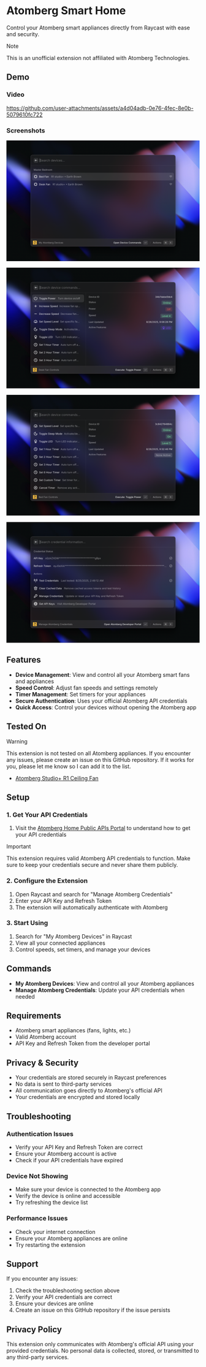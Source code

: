 # Atomberg Smart Home

Control your Atomberg smart appliances directly from Raycast with ease and security.

> [!NOTE]
> This is an unofficial extension not affiliated with Atomberg Technologies.

## Demo

### Video

https://github.com/user-attachments/assets/a4d04adb-0e76-4fec-8e0b-5079610fc722

### Screenshots

![Atomberg Device Screenshot 1](./demo/atomberg-1.png)

![Atomberg Device Screenshot 2](./demo/atomberg-2.png)

![Atomberg Device Screenshot 3](./demo/atomberg-3.png)

![Atomberg Device Screenshot 4](./demo/atomberg-4.png)

## Features

- **Device Management**: View and control all your Atomberg smart fans and appliances
- **Speed Control**: Adjust fan speeds and settings remotely
- **Timer Management**: Set timers for your appliances
- **Secure Authentication**: Uses your official Atomberg API credentials
- **Quick Access**: Control your devices without opening the Atomberg app

## Tested On

> [!WARNING]
> This extension is not tested on all Atomberg appliances. If you encounter any issues, please create an issue on this GitHub repository. If it works for you, please let me know so I can add it to the list.

- [Atomberg Studio+ R1 Ceiling Fan](https://atomberg.com/atomberg-studio-plus-bldc-motor-with-remote-3-blade-ceiling-fan)

## Setup

### 1. Get Your API Credentials

1. Visit the [Atomberg Home Public APIs Portal](https://developer.atomberg-iot.com/#overview) to understand how to get your API credentials

> [!IMPORTANT]
> This extension requires valid Atomberg API credentials to function. Make sure to keep your credentials secure and never share them publicly.

### 2. Configure the Extension

1. Open Raycast and search for "Manage Atomberg Credentials"
2. Enter your API Key and Refresh Token
3. The extension will automatically authenticate with Atomberg

### 3. Start Using

1. Search for "My Atomberg Devices" in Raycast
2. View all your connected appliances
3. Control speeds, set timers, and manage your devices

## Commands

- **My Atomberg Devices**: View and control all your Atomberg appliances
- **Manage Atomberg Credentials**: Update your API credentials when needed

## Requirements

- Atomberg smart appliances (fans, lights, etc.)
- Valid Atomberg account
- API Key and Refresh Token from the developer portal

## Privacy & Security

- Your credentials are stored securely in Raycast preferences
- No data is sent to third-party services
- All communication goes directly to Atomberg's official API
- Your credentials are encrypted and stored locally

## Troubleshooting

### Authentication Issues

- Verify your API Key and Refresh Token are correct
- Ensure your Atomberg account is active
- Check if your API credentials have expired

### Device Not Showing

- Make sure your device is connected to the Atomberg app
- Verify the device is online and accessible
- Try refreshing the device list

### Performance Issues

- Check your internet connection
- Ensure your Atomberg appliances are online
- Try restarting the extension

## Support

If you encounter any issues:

1. Check the troubleshooting section above
2. Verify your API credentials are correct
3. Ensure your devices are online
4. Create an issue on this GitHub repository if the issue persists

## Privacy Policy

This extension only communicates with Atomberg's official API using your provided credentials. No personal data is collected, stored, or transmitted to any third-party services.
